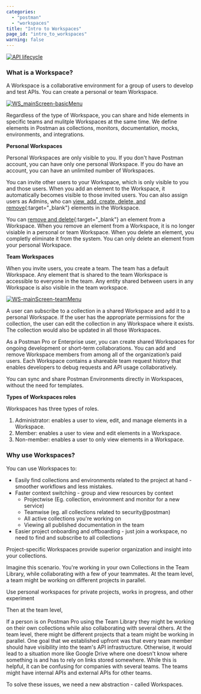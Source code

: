 ```yaml
---
categories:
  - "postman"
  - "workspaces"
title: "Intro to Workspaces"
page_id: "intro_to_workspaces"
warning: false
---
```


[![API lifecycle]()]()


### What is a Workspace?

A Workspace is a collaborative environment for a group of users to develop and test APIs. You can create a personal or team Workspace. 

[![WS_mainScreen-basicMenu](https://s3.amazonaws.com/postman-static-getpostman-com/postman-docs/WS-mainScreen-basicMenu.png)](https://s3.amazonaws.com/postman-static-getpostman-com/postman-docs/WS-mainScreen-basicMenu.png)

Regardless of the type of Workspace, you can share and hide elements in specific teams and mulitple Workspaces at the same time. We define elements in Postman as collections, monitors, documentation, mocks, environments, and integrations.

**Personal Workspaces**

Personal Workspaces are only visible to you. If you don't have Postman account, you can have only one personal Workspace. If you do have an account, you can have an unlimited number of Workspaces.

You can invite other users to your Workspace, which is only visible to you and those users. When you add an element to the Workspace, it automatically becomes visible to those invited users. You can also assign users as Admins, who can [view, add, create, delete, and remove](/docs/postman/workspaces/using_workspaces){:target="_blank"} elements in the Workspace.

You can [remove and delete](/docs/postman/workspaces/using_workspaces){:target="_blank"} an element from a Workspace. When you remove an element from a Workspace, it is no longer visiable in a personal or team Workspace. When you delete an element, you completly eliminate it from the system. You can only delete an element from your personal Workspace.

**Team Workspaces**

When you invite users, you create a team. The team has a default Workspace. Any element that is shared to the team Workspace is accessible to everyone in the team. Any entity shared between users in any Workspace is also visible in the team workspace.

[![WS-mainScreen-teamMenu](https://s3.amazonaws.com/postman-static-getpostman-com/postman-docs/WS-mainScreen-teamenu.png)](https://s3.amazonaws.com/postman-static-getpostman-com/postman-docs/WS-mainScreen-teamenu.png)

A user can subscribe to a collection in a shared Workspace and add it to a personal Workspace. If the user has the appropriate permissions for the collection, the user can edit the collection in any Workspace where it exists. The collection would also be updated in all those Workspaces.

As a Postman Pro or Enterprise user, you can create shared Workspaces for ongoing development or short-term collaborations. You can add and remove Workspace members from among all of the organization’s paid users. Each Workspace contains a shareable team request history that enables developers to debug requests and API usage collaboratively.

You can sync and share Postman Environments directly in Workspaces, without the need for templates.

**Types of Workspaces roles**

Workspaces has three types of roles.

1. Administrator: enables a user to view, edit, and manage elements in a Workspace.
2. Member: enables a user to view and edit elements in a Workspace.
3. Non-member: enables a user to only view elements in a Workspace.



### Why use Workspaces?

You can use Workspaces to:
* Easily find collections and environments related to the project at hand - smoother workflows and less mistakes.
* Faster context switching - group and view resources by context
  * Projectwise (Eg. collection, environment and monitor for a new service)
  * Teamwise (eg. all collections related to security@postman)
  * All active collections you're working on
  * Viewing all published documentation in the team
* Easier project onboarding and offboarding - just join a workspace, no need to find and subscribe to all collections


Project-specific Workspaces provide superior organization and insight into your collections.

Imagine this scenario. You're working in your own Collections in the Team Library, while collaborating with a few of your teammates. At the team level, a team might be working on different projects in parallel. 

Use personal workspaces for private projects, works in progress, and other experiment

Then at the team level, 

If a person is on Postman Pro using the Team Library they might be working on their own collections while also collaborating with several others. At the team level, there might be different projects that a team might be working in parallel. One goal that we established upfront was that every team member should have visibility into the team's API infrastructure. Otherwise, it would lead to a situation more like Google Drive where one doesn't know where something is and has to rely on links stored somewhere. While this is helpful, it can be confusing for companies with several teams. The teams might have internal APIs and external APIs for other teams.


To solve these issues, we need a new abstraction - called Workspaces.
 

